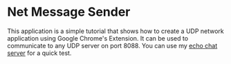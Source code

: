 # Net Message Sender

This application is a simple tutorial that shows how to create a UDP network application using Google Chrome's Extension. It can be used to communicate to any UDP server on port 8088.  You can use my [echo chat server](https://github.com/salimwp/SimpleServer) for a quick test.
